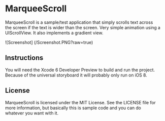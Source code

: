 MarqueeScroll
=============

MarqueeScroll is a sample/test application that simply scrolls text across the screen if the text is wider than the screen. Very simple animation using a UIScrollView. It also implements a gradient view.




![Screenshot]
(/Screenshot.PNG?raw=true)


Instructions
------------

You will need the Xcode 6 Developer Preview to build and run the project. Because of the universal storyboard it will probably only run on iOS 8.



License
-------

MarqueeScroll is licensed under the MIT License. See the LICENSE file for more information, but basically this is sample code and you can do whatever you want with it.
